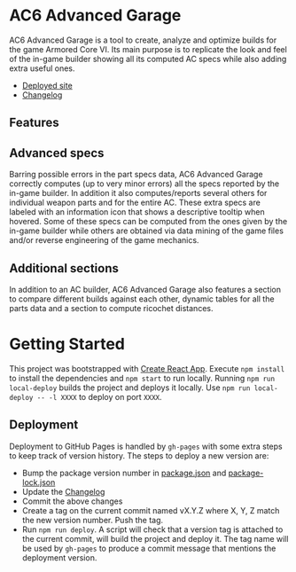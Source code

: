 # AC6 Advanced Garage

AC6 Advanced Garage is a tool to create, analyze and optimize builds for the game Armored Core VI. Its main purpose is to replicate the look and feel of the in-game builder showing all its computed AC specs while also adding extra useful ones. 

* [Deployed site](https://matteosal.github.io/ac6-advanced-garage)
* [Changelog](https://github.com/matteosal/ac6-advanced-garage/blob/master/CHANGELOG.md)

## Features

## Advanced specs

Barring possible errors in the part specs data, AC6 Advanced Garage correctly computes (up to very minor errors) all the specs reported by the in-game builder. In addition it also computes/reports several others for individual weapon parts and for the entire AC. These extra specs are labeled with an information icon that shows a descriptive tooltip when hovered. Some of these specs can be computed from the ones given by the in-game builder while others are obtained via data mining of the game files and/or reverse engineering of the game mechanics.

## Additional sections

In addition to an AC builder, AC6 Advanced Garage also features a section to compare different builds against each other, dynamic tables for all the parts data and a section to compute ricochet distances.

# Getting Started

This project was bootstrapped with [Create React App](https://github.com/facebook/create-react-app). Execute `npm install` to install the dependencies and `npm start` to run locally. Running `npm run local-deploy` builds the project and deploys it locally. Use `npm run local-deploy -- -l XXXX` to deploy on port `XXXX`.

## Deployment

Deployment to GitHub Pages is handled by `gh-pages` with some extra steps to keep track of version history. The steps to deploy a new version are:

* Bump the package version number in [package.json](https://github.com/matteosal/ac6-advanced-garage/blob/master/package.json) and [package-lock.json](https://github.com/matteosal/ac6-advanced-garage/blob/master/package-lock.json)
* Update the [Changelog](https://github.com/matteosal/ac6-advanced-garage/blob/master/CHANGELOG.md)
* Commit the above changes
* Create a tag on the current commit named vX.Y.Z where X, Y, Z match the new version number. Push the tag.
* Run `npm run deploy`. A script will check that a version tag is attached to the current commit, will build the project and deploy it. The tag name will be used by `gh-pages` to produce a commit message that mentions the deployment version.
